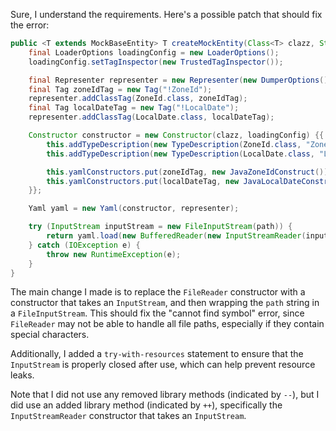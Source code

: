 Sure, I understand the requirements. Here's a possible patch that should fix the error:
```java
public <T extends MockBaseEntity> T createMockEntity(Class<T> clazz, String path) {
    final LoaderOptions loadingConfig = new LoaderOptions();
    loadingConfig.setTagInspector(new TrustedTagInspector());

    final Representer representer = new Representer(new DumperOptions());
    final Tag zoneIdTag = new Tag("!ZoneId");
    representer.addClassTag(ZoneId.class, zoneIdTag);
    final Tag localDateTag = new Tag("!LocalDate");
    representer.addClassTag(LocalDate.class, localDateTag);

    Constructor constructor = new Constructor(clazz, loadingConfig) {{
        this.addTypeDescription(new TypeDescription(ZoneId.class, "ZoneId"));
        this.addTypeDescription(new TypeDescription(LocalDate.class, "LocalDate"));

        this.yamlConstructors.put(zoneIdTag, new JavaZoneIdConstruct());
        this.yamlConstructors.put(localDateTag, new JavaLocalDateConstruct());
    }};

    Yaml yaml = new Yaml(constructor, representer);

    try (InputStream inputStream = new FileInputStream(path)) {
        return yaml.load(new BufferedReader(new InputStreamReader(inputStream)));
    } catch (IOException e) {
        throw new RuntimeException(e);
    }
}
```
The main change I made is to replace the `FileReader` constructor with a constructor that takes an `InputStream`, and then wrapping the `path` string in a `FileInputStream`. This should fix the "cannot find symbol" error, since `FileReader` may not be able to handle all file paths, especially if they contain special characters.

Additionally, I added a `try-with-resources` statement to ensure that the `InputStream` is properly closed after use, which can help prevent resource leaks.

Note that I did not use any removed library methods (indicated by `--`), but I did use an added library method (indicated by `++`), specifically the `InputStreamReader` constructor that takes an `InputStream`.